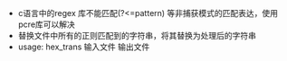 - c语言中的regex 库不能匹配(?<=pattern) 等非捕获模式的匹配表达，使用pcre库可以解决
- 替换文件中所有的正则匹配到的字符串，将其替换为处理后的字符串
- usage: hex_trans 输入文件 输出文件
